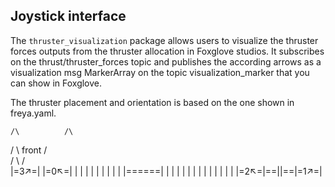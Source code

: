 ## Joystick interface
The `thruster_visualization` package allows users to visualize the thruster forces outputs from the thruster allocation in Foxglove studios.
It subscribes on the thrust/thruster_forces topic and publishes the according arrows as a visualization msg MarkerArray on the topic visualization_marker that you can show in Foxglove.

The thruster placement and orientation is based on the one shown in freya.yaml.

    /\          /\
   /  \  front /  \
  /    \      /    \
  |=3↗=|      |=0↖=|
  |    |      |    |
  |    |      |    |
  |    |======|    |
  |    |      |    |
  |    |      |    |
  |    |      |    |
  |=2↖=|==||==|=1↗=|
